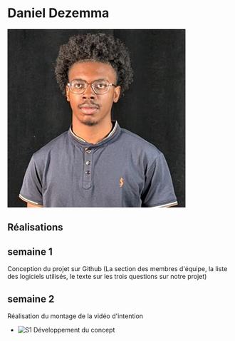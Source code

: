 # Daniel Dezemma

 ![Daniel](../medias/daniel.png)

 ## Réalisations

 <!-- Une image par semaine de la réalisation dont tu es le plus fier avec une légende -->

## semaine 1
Conception du projet sur Github (La section des membres d'équipe, la liste des logiciels utilisés, le texte sur les trois questions sur notre projet) 

## semaine 2
Réalisation du montage de la vidéo d'intention


* ![S1 Développement du concept](https://fakeimg.pl/400x400?text=Concept)
